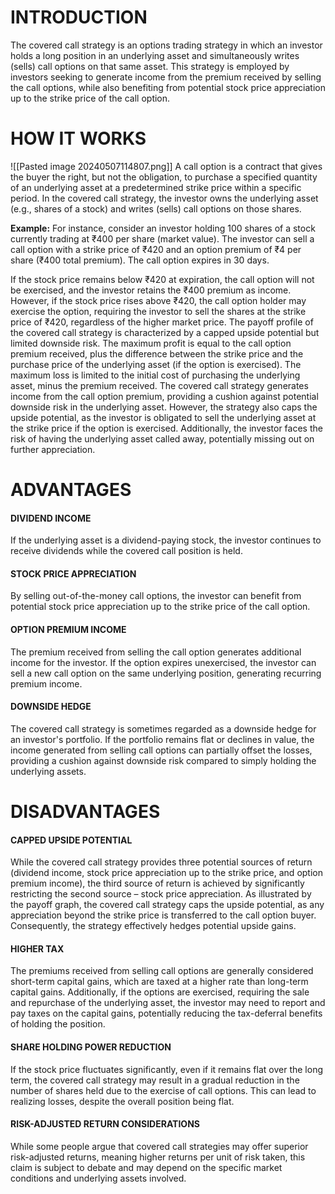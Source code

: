 # INTRODUCTION
The covered call strategy is an options trading strategy in which an investor holds a long position in an underlying asset and simultaneously writes (sells) call options on that same asset. This strategy is employed by investors seeking to generate income from the premium received by selling the call options, while also benefiting from potential stock price appreciation up to the strike price of the call option.

# HOW IT WORKS
![[Pasted image 20240507114807.png]]
A call option is a contract that gives the buyer the right, but not the obligation, to purchase a specified quantity of an underlying asset at a predetermined strike price within a specific period. In the covered call strategy, the investor owns the underlying asset (e.g., shares of a stock) and writes (sells) call options on those shares. 

**Example:** For instance, consider an investor holding 100 shares of a stock currently trading at ₹400 per share (market value). The investor can sell a call option with a strike price of ₹420 and an option premium of ₹4 per share (₹400 total premium). The call option expires in 30 days.

If the stock price remains below ₹420 at expiration, the call option will not be exercised, and the investor retains the ₹400 premium as income. However, if the stock price rises above ₹420, the call option holder may exercise the option, requiring the investor to sell the shares at the strike price of ₹420, regardless of the higher market price. The payoff profile of the covered call strategy is characterized by a capped upside potential but limited downside risk. The maximum profit is equal to the call option premium received, plus the difference between the strike price and the purchase price of the underlying asset (if the option is exercised). The maximum loss is limited to the initial cost of purchasing the underlying asset, minus the premium received. The covered call strategy generates income from the call option premium, providing a cushion against potential downside risk in the underlying asset. However, the strategy also caps the upside potential, as the investor is obligated to sell the underlying asset at the strike price if the option is exercised. Additionally, the investor faces the risk of having the underlying asset called away, potentially missing out on further appreciation.

# ADVANTAGES
#### DIVIDEND INCOME
If the underlying asset is a dividend-paying stock, the investor continues to receive dividends while the covered call position is held.
#### STOCK PRICE APPRECIATION
By selling out-of-the-money call options, the investor can benefit from potential stock price appreciation up to the strike price of the call option.
#### OPTION PREMIUM INCOME
The premium received from selling the call option generates additional income for the investor. If the option expires unexercised, the investor can sell a new call option on the same underlying position, generating recurring premium income.
#### DOWNSIDE HEDGE
The covered call strategy is sometimes regarded as a downside hedge for an investor's portfolio. If the portfolio remains flat or declines in value, the income generated from selling call options can partially offset the losses, providing a cushion against downside risk compared to simply holding the underlying assets.
# DISADVANTAGES
#### CAPPED UPSIDE POTENTIAL
While the covered call strategy provides three potential sources of return (dividend income, stock price appreciation up to the strike price, and option premium income), the third source of return is achieved by significantly restricting the second source – stock price appreciation. As illustrated by the payoff graph, the covered call strategy caps the upside potential, as any appreciation beyond the strike price is transferred to the call option buyer. Consequently, the strategy effectively hedges potential upside gains.
#### HIGHER TAX
The premiums received from selling call options are generally considered short-term capital gains, which are taxed at a higher rate than long-term capital gains. Additionally, if the options are exercised, requiring the sale and repurchase of the underlying asset, the investor may need to report and pay taxes on the capital gains, potentially reducing the tax-deferral benefits of holding the position.
#### SHARE HOLDING POWER REDUCTION
If the stock price fluctuates significantly, even if it remains flat over the long term, the covered call strategy may result in a gradual reduction in the number of shares held due to the exercise of call options. This can lead to realizing losses, despite the overall position being flat.
#### RISK-ADJUSTED RETURN CONSIDERATIONS
While some people argue that covered call strategies may offer superior risk-adjusted returns, meaning higher returns per unit of risk taken, this claim is subject to debate and may depend on the specific market conditions and underlying assets involved.